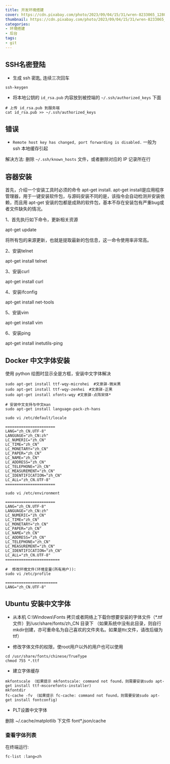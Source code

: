 ```yaml
---
title: 开发环境搭建
cover: https://cdn.pixabay.com/photo/2023/09/04/15/31/wren-8233065_1280.jpg
thumbnail: https://cdn.pixabay.com/photo/2023/09/04/15/31/wren-8233065_1280.jpg
categories: 
- 环境搭建
- 后台
tags:
- git
---
```


## SSH名密登陆

* 生成 ssh 密匙, 连续三次回车

```shell
ssh-keygen
```

* 将本地公钥的 `id_rsa.pub` 内容放到被控端的 `~/.ssh/authorized_keys` 下面

```shell
# 上传 id_rsa.pub 到服务端
cat id_rsa.pub >> ~/.ssh/authorized_keys
```

<!--more-->

## 错误

* `Remote host key has changed, port forwarding is disabled.` 一般为 ssh 本地缓存引起

解决方法: 删除 `~/.ssh/known_hosts` 文件，或者删除对应的 IP 记录所在行

## 容器安装

首先，介绍一个安装工具时必须的命令 apt-get install. apt-get install是应用程序管理器，用于一键安装软件包，与源码安装不同的是，该指令会自动检测并安装依赖，而且用 apt-get 安装的包都是成熟的软件包，基本不存在安装包有严重bug或者文件缺失的情况。

1、首先执行如下命令，更新相关资源

apt-get update

将所有包的来源更新，也就是提取最新的包信息，这一命令使用率非常高。

2、安装telnet

apt-get install telnet

3、安装curl

apt-get install curl

4、安装ifconfig

apt-get install net-tools

5、安装vim

apt-get install vim

6、安装ping

apt-get install inetutils-ping

## Docker 中文字体安装

使用 python 绘图时显示全是方框，安装中文字体解决

```
sudo apt-get install ttf-wqy-microhei  #文泉驿-微米黑
sudo apt-get install ttf-wqy-zenhei  #文泉驿-正黑
sudo apt-get install xfonts-wqy #文泉驿-点阵宋体*
```

```
# 安装中文支持与中文man
sudo apt-get install language-pack-zh-hans

sudo vi /etc/default/locale

======================
LANG="zh_CN.UTF-8"
LANGUAGE="zh_CN:zh"
LC_NUMERIC="zh_CN"
LC_TIME="zh_CN"
LC_MONETARY="zh_CN"
LC_PAPER="zh_CN"
LC_NAME="zh_CN"
LC_ADDRESS="zh_CN"
LC_TELEPHONE="zh_CN"
LC_MEASUREMENT="zh_CN"
LC_IDENTIFICATION="zh_CN"
LC_ALL="zh_CN.UTF-8"
======================

sudo vi /etc/environment

======================
LANG="zh_CN.UTF-8"
LANGUAGE="zh_CN:zh"
LC_NUMERIC="zh_CN"
LC_TIME="zh_CN"
LC_MONETARY="zh_CN"
LC_PAPER="zh_CN"
LC_NAME="zh_CN"
LC_ADDRESS="zh_CN"
LC_TELEPHONE="zh_CN"
LC_MEASUREMENT="zh_CN"
LC_IDENTIFICATION="zh_CN"
LC_ALL="zh_CN.UTF-8"
========================

#  修改环境文件(环境变量(所有用户)):
sudo vi /etc/profile

=======================
LANG="zh_CN.UTF-8"
```
## Ubuntu 安装中文字体

* 从本机 C:\Windows\Fonts 拷贝或者网络上下载你想要安装的字体文件（*.ttf文件）到/usr/share/fonts/zh_CN 目录下
（如果系统中没有此目录，则自行mkdir创建，亦可重命名为自己喜欢的文件夹名。如果是ttc文件，请改后缀为ttf）

* 修改字体文件的权限，使root用户以外的用户也可以使用

```
cd /usr/share/fonts/chinese/TrueType
chmod 755 *.ttf
```

* 建立字体缓存

```
mkfontscale （如果提示 mkfontscale: command not found，则需要安装sudo apt-get install ttf-mscorefonts-installer)
mkfontdir
fc-cache -fv （如果提示 fc-cache: command not found，则需要安装sudo apt-get install fontconfig)
```

* PLT设置中文字体

删除 ~/.cache/matplotlib 下文件 font*.json/cache

### 查看字体列表

在终端运行:

```
fc-list :lang=zh
```
